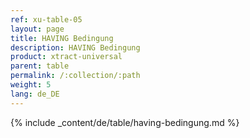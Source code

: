 ```yaml
---
ref: xu-table-05
layout: page
title: HAVING Bedingung
description: HAVING Bedingung
product: xtract-universal
parent: table
permalink: /:collection/:path
weight: 5
lang: de_DE
---
```


{% include _content/de/table/having-bedingung.md  %}

